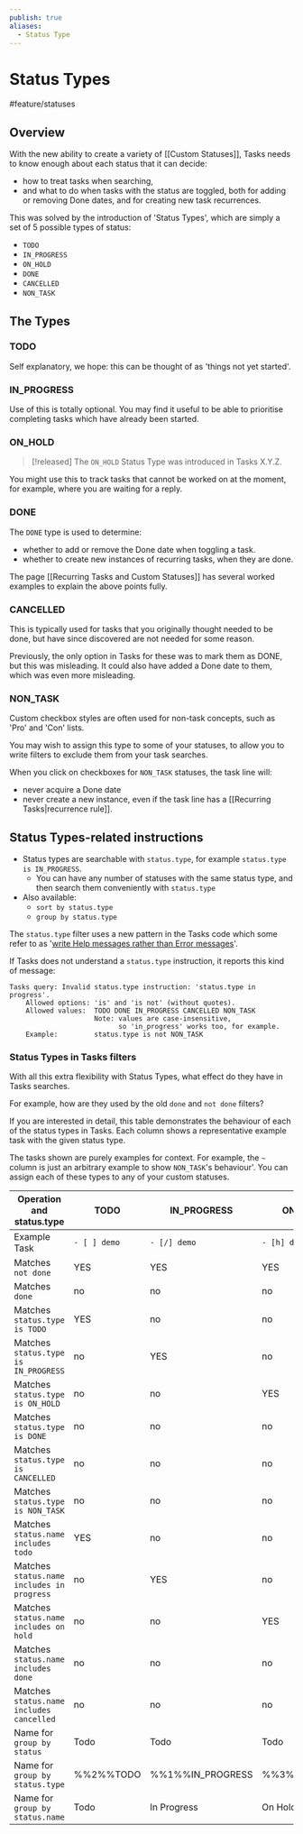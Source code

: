 ```yaml
---
publish: true
aliases:
  - Status Type
---
```


# Status Types

<span class="related-pages">#feature/statuses</span>

## Overview

With the new ability to create a variety of [[Custom Statuses]], Tasks needs to know enough about each status that it can decide:

- how to treat tasks when searching,
- and what to do when tasks with the status are toggled, both for adding or removing Done dates, and for creating new task recurrences.

This was solved by the introduction of 'Status Types', which are simply a set of 5 possible types of status:

- `TODO`
- `IN_PROGRESS`
- `ON_HOLD`
- `DONE`
- `CANCELLED`
- `NON_TASK`

## The Types

### TODO

Self explanatory, we hope: this can be thought of as 'things not yet started'.

### IN_PROGRESS

Use of this is totally optional. You may find it useful to be able to prioritise completing tasks which have already been started.

### ON_HOLD

> [!released]
> The `ON_HOLD` Status Type was introduced in Tasks X.Y.Z.

You might use this to track tasks that cannot be worked on at the moment, for example, where you are waiting for a reply.

### DONE

The `DONE` type is used to determine:

- whether to add or remove the Done date when toggling a task.
- whether to create new instances of recurring tasks, when they are done.

The page [[Recurring Tasks and Custom Statuses]] has several worked examples to explain the above points fully.

### CANCELLED

This is typically used for tasks that you originally thought needed to be done, but have since discovered are not needed for some reason.

Previously, the only option in Tasks for these was to mark them as DONE, but this was misleading. It could also have added a Done date to them, which was even more misleading.

### NON_TASK

Custom checkbox styles are often used for non-task concepts, such as 'Pro' and 'Con' lists.

You may wish to assign this type to some of your statuses, to allow you to write filters to exclude them from your task searches.

When you click on checkboxes for `NON_TASK` statuses, the task line will:

- never acquire a Done date
- never create a new instance, even if the task line has a [[Recurring Tasks|recurrence rule]].

## Status Types-related instructions

- Status types are searchable with `status.type`, for example `status.type is IN_PROGRESS`.
  - You can have any number of statuses with the same status type, and then search them conveniently with `status.type`
- Also available:
  - `sort by status.type`
  - `group by status.type`

The `status.type` filter uses a new pattern in the Tasks code which some refer to as '[write Help messages rather than Error messages](https://twitter.com/travis_simon/status/1069074730211135488)'.

If Tasks does not understand a `status.type` instruction, it reports this kind of message:

```text
Tasks query: Invalid status.type instruction: 'status.type in progress'.
    Allowed options: 'is' and 'is not' (without quotes).
    Allowed values:  TODO DONE IN_PROGRESS CANCELLED NON_TASK
                     Note: values are case-insensitive,
                           so 'in_progress' works too, for example.
    Example:         status.type is not NON_TASK
```

### Status Types in Tasks filters

With all this extra flexibility with Status Types, what effect do they have in Tasks searches.

For example, how are they used by the old `done` and `not done` filters?

If you are interested in detail, this table demonstrates the behaviour of each of the status types in Tasks.
Each column shows a representative example task with the given status type.

The tasks shown are purely examples for context. For example, the `~` column is just an arbitrary example to show `NON_TASK`'s behaviour'. You can assign each of these types to any of your custom statuses.

<!-- placeholder to force blank line before included text --><!-- include: DocsSamplesForStatuses.test.Status_Transitions_status-types.approved.md -->

| Operation and status.type | TODO | IN_PROGRESS | ON_HOLD | DONE | CANCELLED | NON_TASK |
| ----- | ----- | ----- | ----- | ----- | ----- | ----- |
| Example Task | `- [ ] demo` | `- [/] demo` | `- [h] demo` | `- [x] demo` | `- [-] demo` | `- [~] demo` |
| Matches `not done` | YES | YES | YES | no | no | no |
| Matches `done` | no | no | no | YES | YES | YES |
| Matches `status.type is TODO` | YES | no | no | no | no | no |
| Matches `status.type is IN_PROGRESS` | no | YES | no | no | no | no |
| Matches `status.type is ON_HOLD` | no | no | YES | no | no | no |
| Matches `status.type is DONE` | no | no | no | YES | no | no |
| Matches `status.type is CANCELLED` | no | no | no | no | YES | no |
| Matches `status.type is NON_TASK` | no | no | no | no | no | YES |
| Matches `status.name includes todo` | YES | no | no | no | no | no |
| Matches `status.name includes in progress` | no | YES | no | no | no | no |
| Matches `status.name includes on hold` | no | no | YES | no | no | no |
| Matches `status.name includes done` | no | no | no | YES | no | no |
| Matches `status.name includes cancelled` | no | no | no | no | YES | no |
| Name for `group by status` | Todo | Todo | Todo | Done | Done | Done |
| Name for `group by status.type` | %%2%%TODO | %%1%%IN_PROGRESS | %%3%%ON_HOLD | %%4%%DONE | %%5%%CANCELLED | %%6%%NON_TASK |
| Name for `group by status.name` | Todo | In Progress | On Hold | Done | Cancelled | My custom status |

<!-- placeholder to force blank line after included text --><!-- endInclude -->
